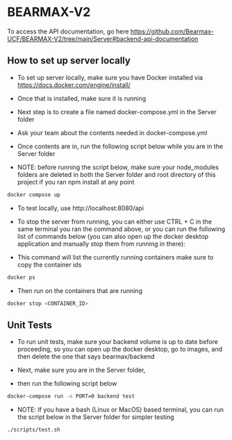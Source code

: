 # BEARMAX-V2
To access the API documentation, go here https://github.com/Bearmax-UCF/BEARMAX-V2/tree/main/Server#backend-api-documentation

## How to set up server locally

- To set up server locally, make sure you have Docker installed via https://docs.docker.com/engine/install/
- Once that is installed, make sure it is running
- Next step is to create a file named docker-compose.yml in the Server folder

- Ask your team about the contents needed in docker-compose.yml

- Once contents are in, run the following script below while you are in the Server folder
- NOTE: before running the script below, make sure your node_modules folders are deleted in both the Server folder and root directory of this project if you ran npm install at any point

```bash
docker compose up
```
- To test locally, use http://localhost:8080/api

- To stop the server from running, you can either use CTRL + C in the same terminal you ran the command above, or you can run the following list of commands below (you can also open up the docker desktop application and manually stop them from running in there):

- This command will list the currently running containers make sure to copy the container ids
```bash
docker ps
```

- Then run on the containers that are running
```bash
docker stop <CONTAINER_ID>
```

## Unit Tests

- To run unit tests, make sure your backend volume is up to date before proceeding, so you can open up the docker desktop, go to images, and then delete the one that says bearmax/backend

- Next, make sure you are in the Server folder,

- then run the following script below

```bash
docker-compose run -e PORT=0 backend test
```

- NOTE: If you have a bash (Linux or MacOS) based terminal, you can run the script below in the Server folder for simpler testing

```bash
./scripts/test.sh
```